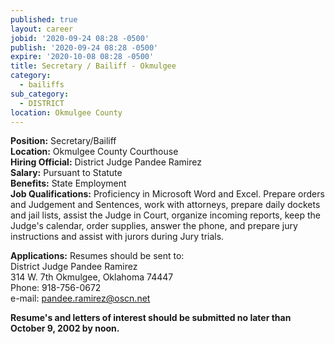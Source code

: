 ```yaml
---
published: true
layout: career
jobid: '2020-09-24 08:28 -0500'
publish: '2020-09-24 08:28 -0500'
expire: '2020-10-08 08:28 -0500'
title: Secretary / Bailiff - Okmulgee
category:
  - bailiffs
sub_category:
  - DISTRICT
location: Okmulgee County
---
```

**Position:** Secretary/Bailiff  
**Location:** Okmulgee County Courthouse  
**Hiring Official:** District Judge Pandee Ramirez  
**Salary:** Pursuant to Statute  
**Benefits:** State Employment  
**Job Qualifications:** Proficiency in Microsoft Word and Excel. Prepare orders and Judgement and Sentences, work with attorneys, prepare daily dockets and jail lists, assist the Judge in Court, organize incoming reports, keep the Judge's calendar, order supplies, answer the phone, and prepare jury instructions and assist with jurors during Jury trials.

**Applications:** Resumes should be sent to:  
District Judge Pandee Ramirez  
314 W. 7th 
Okmulgee, Oklahoma 74447  
Phone: 918-756-0672  
e-mail: [pandee.ramirez@oscn.net](mailto:pandee.ramirez@oscn.net)

**Resume's and letters of interest should be submitted no later than October 9, 2002 by noon.**
